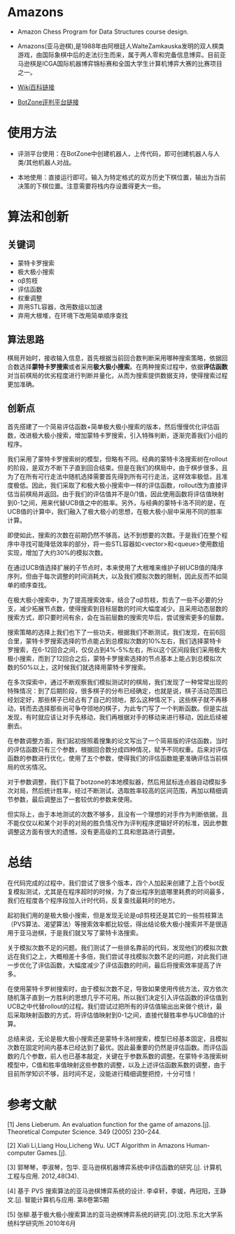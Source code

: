 # Amazons

- Amazon Chess Program for Data Structures course design.

- Amazons(亚马逊棋),是1988年由阿根廷人WalteZamkauska发明的双人棋类游戏，由国际象棋中后的走法衍生而来，属于两人零和完备信息博弈。目前亚马逊棋是ICGA国际机器博弈锦标赛和全国大学生计算机博弈大赛的比赛项目之一。

- [Wiki百科链接](https://wiki.botzone.org.cn/index.php?title=Amazons)

- [BotZone评判平台链接](https://wiki.botzone.org.cn/index.php?title=Amazons)

# 使用方法

- 评测平台使用：在BotZone中创建机器人，上传代码，即可创建机器人与人类/其他机器人对战。

- 本地使用：直接运行即可。输入为特定格式的双方历史下棋位置，输出为当前决策的下棋位置。注意需要将栈内存设置得更大一些。

# 算法和创新

## 关键词
- 蒙特卡罗搜索
- 极大极小搜索
- αβ剪枝
- 评估函数
- 权重调整
- 弃用STL容器，改用数组以加速
- 弃用大根堆，在环境下改用简单顺序查找

## 算法思路

棋局开始时，接收输入信息，首先根据当前回合数判断采用哪种搜索策略，依据回合数选择**蒙特卡罗搜索**或者采用**极大极小搜索**。在两种搜索过程中，依据**评估函数**对当前棋局的优劣程度进行判断并量化，从而为搜索提供数据支持，使得搜索过程更加准确。

## 创新点

首先搭建了一个简易评估函数+简单极大极小搜索的版本，然后慢慢优化评估函数，改进极大极小搜索，增加蒙特卡罗搜索，引入特殊判断，逐渐完善我们小组的程序。

我们采用了蒙特卡罗搜索树的模型，但略有不同。经典的蒙特卡洛搜索树在rollout的阶段，是双方不断下子直到回合结束。但是在我们的棋局中，由于棋步很多，且为了在所有可行走法中随机选择需要首先得到所有可行走法，这样效率极低，且准度极低。因此，我们采取了和极大极小搜索中一样的评估函数，rollout改为直接评估当前棋局并返回。由于我们的评估值并不是0/1值，因此使用函数将评估值映射到0-1之间，用来代替UCB值之中的胜率。另外，与经典的蒙特卡洛不同的是，在UCB值的计算中，我们融入了极大极小的思想，在极大极小层中采用不同的胜率计算。

即使如此，搜索的次数在前期仍然不够高，达不到想要的次数。于是我们在整个程序中寻找可能降低效率的部分，将一些STL容器如\<vector\>和\<queue\>使用数组实现，增加了大约30%的模拟次数。

在通过UCB值选择扩展的子节点时，本来使用了大根堆来维护子树UCB值的降序序列，但由于每次调整的时间消耗大，以及我们模拟次数的限制，因此反而不如简单的顺序查找。

在极大极小搜索中，为了提高搜索效率，结合了αβ剪枝，剪去了一些不必要的分支，减少拓展节点数，使得搜索到目标层数的时间大幅度减少。且采用动态层数的搜索方式，即只要时间有余，会在当前层数的搜索完毕后，尝试搜索更多的层数。

搜索策略的选择上我们也下了一些功夫，根据我们不断测试，我们发现，在前6回合里，蒙特卡罗搜索选择的节点能占到总模拟次数的10%左右，我们选择蒙特卡罗搜索，在6-12回合之间，仅仅占到4%-5%左右，所以这个区间段我们采用极大极小搜索，而到了12回合之后，蒙特卡罗搜索选择的节点基本上能占到总模拟次数的50%以上，这时候我们就选择用蒙特卡罗搜索。

在多次探索中，通过不断观察我们模拟测试时的棋局，我们发现了一种常常出现的特殊情况：到了后期阶段，很多棋子的分布已经确定，也就是说，棋子活动范围已经划定好，那些棋子已经占有了自己的领地，那么这种情况下，这些棋子就不再移动，转而去选择那些尚可争夺领地的棋子，为此专门写了一个判断函数。但是实战发现，有时就应该让对手先移动，我们再根据对手的移动来进行移动，因此后续被删去。

在参数调整方面，我们起初按照着搜集的论文写出了一个简易版的评估函数，当时的评估函数只有三个参数，根据回合数分成四种情况，赋予不同权重。后来对评估函数的参数进行优化，使用了五个参数，使得我们的评估函数能更准确评估当前棋局的优劣情况。

对于参数调整，我们下载了botzone的本地模拟器，然后用鼠标连点器自动模拟多次对局，然后统计胜率，经过不断测试，选取胜率较高的区间范围，再加以精细调节参数，最后调整出了一套较优的参数来使用。

但实际上，由于本地测试的次数不够多，且没有一个理想的对手作为判断依据，且不能仅仅以和某个对手的对局的胜负情况作为评判程序逻辑好坏的标准，因此参数调整这方面有很大的遗憾，没有更高级的工具和思路进行调整。

# 总结

在代码完成的过程中，我们尝试了很多个版本，四个人加起来创建了上百个bot反复模拟测试，尤其是在程序超时的时候，为了查出程序到底哪里耗费的时间最多，我们在程度各个程序段加入计时代码，反复查找最耗时的地方。

起初我们用的是极大极小搜索，但是发现无论是αβ剪枝还是其它的一些剪枝算法（PVS算法、渴望算法）等搜索效率都比较低，得出结论极大极小搜索并不是很适用于亚马逊棋，于是我们就又写了蒙特卡洛搜索。

关于模拟次数不足的问题。我们测试了一些排名靠前的代码，发现他们的模拟次数远在我们之上，大概相差十多倍，我们尝试寻找模拟次数不足的问题，对此我们进一步优化了评估函数，大幅度减少了评估函数的时间，最后将搜索效率提高了许多。

在使用蒙特卡罗树搜索时，由于模拟次数不足，导致如果使用传统方法，双方依次随机落子直到一方胜利的思想几乎不可用。所以我们决定引入评估函数的评估值到UCB之中代替rollout的过程。我们尝试过把所有的评估值输出出来做个统计，最后采取映射函数的方式，将评估值映射到0-1之间，直接代替胜率参与UCB值的计算。

总结来说，无论是极大极小搜索还是蒙特卡洛树搜索，模型已经基本固定，且模拟次数在固定时间内基本已经达到了最优。因此最重要的仍然是评估函数。而评估函数的几个参数，前人也已基本敲定，关键在于参数系数的调整。在蒙特卡洛搜索树模型中，C值和胜率值映射这些参数的调整，以及上述评估函数系数的调整，由于目前所学知识不够，且时间不足，没能进行精细调整把控，十分可惜！

# 参考文献

[1] Jens Lieberum. An evaluation function for the game of amazons.[j]. Theoretical Computer Science. 349 (2005) 230–244.

[2] Xiali Li,Liang Hou,Licheng Wu. UCT Algorithm in Amazons Human-computer Games.[j]. 

[3] 郭琴琴，李淑琴，包华. 亚马逊棋机器博弈系统中评估函数的研究.[j]. 计算机工程与应用. 2012,48(34).

[4] 基于 PVS 搜索算法的亚马逊棋博弈系统的设计. 李卓轩，李媛，冉冠阳，王静文.[j]. 智能计算机与应用. 第8卷第5期

[5] 张柳.基于极大极小搜索算法的亚马逊棋博弈系统的研究.[D].沈阳.东北大学系统科学研究所.2010年6月